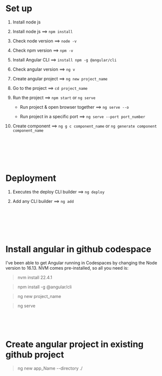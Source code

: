 # Set up

1. Install node js

2. Install node js ==> `npm install`

3. Check node version ==> `node -v`

4. Check npm version ==> `npm -v`

5. Install Angular CLI ==> `install npm -g @angular/cli`

6. Check angular version ==> `ng v`

7. Create angular project ==> `ng new project_name`

8. Go to the project ==> `cd project_name`

9. Run the project ==> `npm start` or `ng serve`

   - Run project & open browser together ==> `ng serve --o`

   - Run project in a specific port ==> `ng serve --port port_number`

10. Create component ==> `ng g c component_name` or `ng generate component component_name`

&nbsp;

&nbsp;

&nbsp;

# Deployment

1. Executes the deploy CLI builder ==> `ng deploy`

2. Add any CLI builder ==> `ng add`

&nbsp;

&nbsp;

&nbsp;

# Install angular in github codespace

I've been able to get Angular running in Codespaces by changing the Node version to 16.13. NVM comes pre-installed, so all you need is:

> nvm install 22.4.1

> npm install -g @angular/cli

> ng new project_name

> ng serve

&nbsp;

&nbsp;

# Create angular project in existing github project

> ng new app_Name --directory ./
